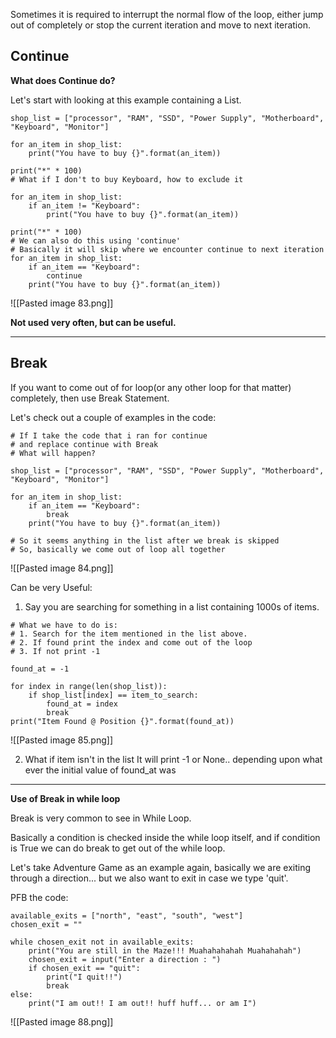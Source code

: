 Sometimes it is required to interrupt the normal flow of the loop, either jump out of completely or stop the current iteration and move to next iteration.

## Continue

**What does Continue do?**

Let's start with looking at this example containing a List.

```
shop_list = ["processor", "RAM", "SSD", "Power Supply", "Motherboard", "Keyboard", "Monitor"]

for an_item in shop_list:
    print("You have to buy {}".format(an_item))

print("*" * 100)
# What if I don't to buy Keyboard, how to exclude it

for an_item in shop_list:
    if an_item != "Keyboard":
        print("You have to buy {}".format(an_item))

print("*" * 100)
# We can also do this using 'continue'
# Basically it will skip where we encounter continue to next iteration
for an_item in shop_list:
    if an_item == "Keyboard":
        continue
    print("You have to buy {}".format(an_item))
```

![[Pasted image 83.png]]

**Not used very often, but can be useful.**

***

## Break

If you want to come out of for loop(or any other loop for that matter) completely, then use Break Statement.

Let's check out a couple of examples in the code:

```
# If I take the code that i ran for continue
# and replace continue with Break
# What will happen?

shop_list = ["processor", "RAM", "SSD", "Power Supply", "Motherboard", "Keyboard", "Monitor"]

for an_item in shop_list:
    if an_item == "Keyboard":
        break
    print("You have to buy {}".format(an_item))

# So it seems anything in the list after we break is skipped
# So, basically we come out of loop all together

```

![[Pasted image 84.png]]

Can be very Useful:

1. Say you are searching for something in a list containing 1000s of items.
```
# What we have to do is:
# 1. Search for the item mentioned in the list above.
# 2. If found print the index and come out of the loop
# 3. If not print -1

found_at = -1

for index in range(len(shop_list)):
    if shop_list[index] == item_to_search:
        found_at = index
        break
print("Item Found @ Position {}".format(found_at))
```
![[Pasted image 85.png]]

2. What if item isn't in the list
It will print -1 or None.. depending upon what ever the initial value of found_at was

***

**Use of Break in while loop**

Break is very common to see in While Loop.

Basically a condition is checked inside the while loop itself, and if condition is True we can do break to get out of the while loop.

Let's take Adventure Game as an example again, basically we are exiting through a direction... but we also want to exit in case we type 'quit'.

PFB the code:
```
available_exits = ["north", "east", "south", "west"]
chosen_exit = ""

while chosen_exit not in available_exits:
    print("You are still in the Maze!!! Muahahahahah Muahahahah")
    chosen_exit = input("Enter a direction : ")
    if chosen_exit == "quit":
        print("I quit!!")
        break
else:
    print("I am out!! I am out!! huff huff... or am I")
```

![[Pasted image 88.png]]